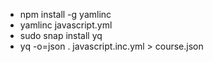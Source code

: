 - npm install -g yamlinc
- yamlinc javascript.yml
- sudo snap install yq
- yq -o=json . javascript.inc.yml > course.json
